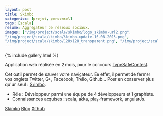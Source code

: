 ```yaml
---
layout: post
title: Skimbo
categories: [projet, personnel]
tags: [scala]
resume: Aggrégateur de réseaux sociaux.
images: ["/img/project/scala/skimbo/logo_skimbo-url2.png", 
"/img/project/scala/skimbo/Skimbo-update-16-08-2013.png", 
"/img/project/scala/skimbo/128x128_transparent.png", "/img/project/scala/skimbo/AllSkimbo.png", "/img/project/scala/skimbo/directiveDragVue.png", "/img/project/scala/skimbo/PerfectSocialDevDisplay.png"]
---
```

{% include gallery.html %}

Application web réalisée en 2 mois, pour le concours <a href="http://typesafe.com/resources/developer-contest" target="_blank">TypeSafeContest</a>.

Cet outil permet de sauver votre navigateur. En effet, il permet de fermer vos onglets Twitter, G+, Facebook, Trello, Github... Pour en conserver plus qu'un seul : <a href="http://skimbo.fr" target="_blank">Skimbo</a>.

* Rôle : Développeur parmi une équipe de 4 développeurs et 1 graphiste.
* Connaissances acquises : scala, akka, play-framework, angularJs.

<div class="container-link">
  <a href="http://skimbo.fr" target="_blank">Skimbo</a>
  <a href="http://blog.skimbo.fr" target="_blank">Blog</a>
  <a href="https://github.com/Froggies/Skimbo" target="_blank">Github</a>
</div>
